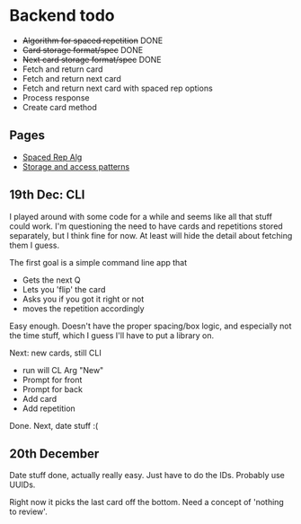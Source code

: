 # Backend todo

* ~~Algorithm for spaced repetition~~ DONE
* ~~Card storage format/spec~~ DONE
* ~~Next card storage format/spec~~ DONE
* Fetch and return card
* Fetch and return next card
* Fetch and return next card with spaced rep options
* Process response
* Create card method

## Pages

* [Spaced Rep Alg](./spaced_rep.md)
* [Storage and access patterns](./storage.md)

## 19th Dec: CLI

I played around with some code for a while and seems like all that stuff could work. I'm questioning the need to have cards and repetitions stored separately, but I think fine for now. At least will hide the detail about fetching them I guess.

The first goal is a simple command line app that 

* Gets the next Q
* Lets you 'flip' the card
* Asks you if you got it right or not
* moves the repetition accordingly

Easy enough. Doesn't have the proper spacing/box logic, and especially not the time stuff, which I guess I'll have to put a library on.

Next: new cards, still CLI

* run will CL Arg "New"
* Prompt for front
* Prompt for back
* Add card
* Add repetition

Done. Next, date stuff :(

## 20th December

Date stuff done, actually really easy. Just have to do the IDs. Probably use UUIDs.

Right now it picks the last card off the bottom. Need a concept of 'nothing to review'.


